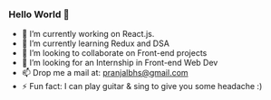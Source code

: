### Hello World 👋

- 🔭 I’m currently working on React.js.
- 🌱 I’m currently learning Redux and DSA
- 👯 I’m looking to collaborate on Front-end projects
- 🤔 I’m looking for an Internship in Front-end Web Dev
- 📫 Drop me a mail at: pranjalbhs@gmail.com
- ⚡ Fun fact: I can play guitar & sing to give you some headache :)
